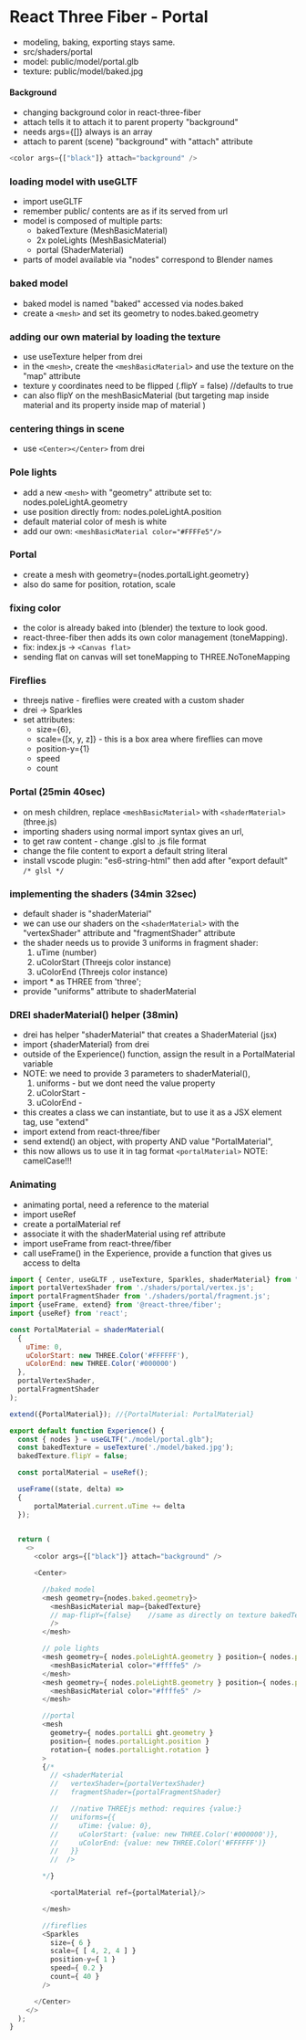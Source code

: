 # React Three Fiber - Portal

- modeling, baking, exporting stays same.
- src/shaders/portal
- model: public/model/portal.glb
- texture: public/model/baked.jpg

#### Background

- changing background color in react-three-fiber
- attach tells it to attach it to parent property "background"
- needs args={[]} always is an array
- attach to parent (scene) "background" with "attach" attribute

```js
<color args={["black"]} attach="background" />
```

### loading model with useGLTF

- import useGLTF
- remember public/ contents are as if its served from url
- model is composed of multiple parts:
  - bakedTexture (MeshBasicMaterial)
  - 2x poleLights (MeshBasicMaterial)
  - portal (ShaderMaterial)
- parts of model available via "nodes" correspond to Blender names

### baked model

- baked model is named "baked" accessed via nodes.baked
- create a `<mesh>` and set its geometry to nodes.baked.geometry

### adding our own material by loading the texture
- use useTexture helper from drei
-  in the `<mesh>`, create the `<meshBasicMaterial>` and use the texture on the "map" attribute
- texture y coordinates need to be flipped (.flipY = false) //defaults to true
- can also flipY on the meshBasicMaterial (but targeting map inside material and its property inside map of material )

### centering things in scene
- use `<Center></Center>` from drei

### Pole lights
- add a new `<mesh>` with "geometry" attribute set to: nodes.poleLightA.geometry
- use position directly from: nodes.poleLightA.position
- default material color of mesh is white
- add our own: `<meshBasicMaterial color="#FFFFe5"/>`

### Portal
- create a mesh with geometry={nodes.portalLight.geometry} 
- also do same for position, rotation, scale

### fixing color
- the color is already baked into (blender) the texture to look good.
- react-three-fiber then adds its own color management (toneMapping).
- fix: index.js -> `<Canvas flat>`
- sending flat on canvas will set toneMapping to THREE.NoToneMapping

### Fireflies
- threejs native - fireflies were created with a custom shader
- drei -> Sparkles
- set attributes: 
    - size={6}, 
    - scale={[x, y, z]} - this is a box area where fireflies can move
    - position-y={1}
    - speed
    - count
  
### Portal (25min 40sec)
- on mesh children, replace `<meshBasicMaterial>` with `<shaderMaterial>` (three.js)
- importing shaders using normal import syntax gives an url, 
- to get raw content - change .glsl to .js file format
- change the file content to export a default string literal 
- install vscode plugin: "es6-string-html" then add after "export default" `/* glsl */`

### implementing the shaders (34min 32sec)
- default shader is "shaderMaterial" 
- we can use our shaders on the `<shaderMaterial>` with the "vertexShader" attribute and "fragmentShader" attribute
- the shader needs us to provide 3 uniforms in fragment shader:
    1. uTime (number)
    2. uColorStart (Threejs color instance)
    3. uColorEnd (Threejs color instance)
- import * as THREE from 'three';
- provide "uniforms" attribute to shaderMaterial

### DREI shaderMaterial() helper (38min)
- drei has helper "shaderMaterial" that creates a ShaderMaterial (jsx)
- import {shaderMaterial} from drei 
- outside of the Experience() function, assign the result in a PortalMaterial variable
- NOTE: we need to provide 3 parameters to shaderMaterial(), 
  1. uniforms - but we dont need the value property
  2. uColorStart - 
  3. uColorEnd - 
- this creates a class we can instantiate, but to use it as a JSX element tag, use "extend" 
- import extend from react-three/fiber
- send extend() an object, with property AND value "PortalMaterial", 
- this now allows us to use it in tag format `<portalMaterial>` NOTE: camelCase!!!

### Animating
- animating portal, need a reference to the material
- import useRef
- create a portalMaterial ref
- associate it with the shaderMaterial using ref attribute
- import useFrame from react-three/fiber
- call useFrame() in the Experience, provide a function that gives us access to delta

```js
import { Center, useGLTF , useTexture, Sparkles, shaderMaterial} from "@react-three/drei";
import portalVertexShader from './shaders/portal/vertex.js';
import portalFragmentShader from './shaders/portal/fragment.js';
import {useFrame, extend} from '@react-three/fiber';
import {useRef} from 'react';

const PortalMaterial = shaderMaterial(
  {
    uTime: 0, 
    uColorStart: new THREE.Color('#FFFFFF'),
    uColorEnd: new THREE.Color('#000000')
  },
  portalVertexShader,
  portalFragmentShader
);

extend({PortalMaterial}); //{PortalMaterial: PortalMaterial}

export default function Experience() {
  const { nodes } = useGLTF("./model/portal.glb");
  const bakedTexture = useTexture('./model/baked.jpg');
  bakedTexture.flipY = false;

  const portalMaterial = useRef();

  useFrame((state, delta) =>
  {
      portalMaterial.current.uTime += delta
  });

  
  return (
    <>
      <color args={["black"]} attach="background" />

      <Center>

        //baked model
        <mesh geometry={nodes.baked.geometry}>
          <meshBasicMaterial map={bakedTexture} 
          // map-flipY={false}    //same as directly on texture bakedTexture.flipY = false;
          />
        </mesh>

        // pole lights
        <mesh geometry={ nodes.poleLightA.geometry } position={ nodes.poleLightA.position }>
          <meshBasicMaterial color="#ffffe5" />
        </mesh>
        <mesh geometry={ nodes.poleLightB.geometry } position={ nodes.poleLightB.position }>
          <meshBasicMaterial color="#ffffe5" />
        </mesh>

        //portal
        <mesh 
          geometry={ nodes.portalLi ght.geometry } 
          position={ nodes.portalLight.position } 
          rotation={ nodes.portalLight.rotation }
        >
        {/*
          // <shaderMaterial
          //   vertexShader={portalVertexShader}
          //   fragmentShader={portalFragmentShader}

          //   //native THREEjs method: requires {value:}
          //   uniforms={{
          //     uTime: {value: 0},
          //     uColorStart: {value: new THREE.Color('#000000')},
          //     uColorEnd: {value: new THREE.Color('#FFFFFF')}
          //   }}
          //  />

        */}

          <portalMaterial ref={portalMaterial}/>

        </mesh>

        //fireflies
        <Sparkles
          size={ 6 }
          scale={ [ 4, 2, 4 ] }
          position-y={ 1 }
          speed={ 0.2 }
          count={ 40 }
        />

      </Center>
    </>
  );
}
```
